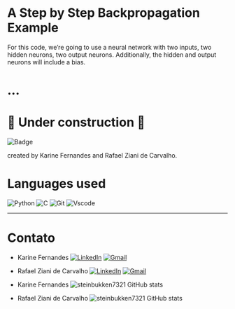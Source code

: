 

# A Step by Step Backpropagation Example

For this code, we’re going to use a neural network with two inputs, two hidden neurons, two
output neurons. Additionally, the hidden and output neurons will include a bias.
# ...

# 🚧 Under construction 🚧







![Badge](https://img.shields.io/badge/About-me-%7FFF00?style=for-the-badge&logo=gray)


created by Karine Fernandes and Rafael Ziani de Carvalho.




# Languages ​​used
![Python](https://img.shields.io/badge/python-7FFF00?style=for-the-badge&logo=python&logoColor=000000) 
![C](https://img.shields.io/badge/C-7FFF00?style=for-the-badge&logo=c&logoColor=000000)
![Git](https://img.shields.io/badge/GIT-7FFF00?style=for-the-badge&logo=git&logoColor=000000)
![Vscode](https://img.shields.io/badge/Vscode-7FFF00?style=for-the-badge&logo=visual-studio-code&logoColor=000000)

---
# Contato
- Karine Fernandes
[![LinkedIn](https://img.shields.io/badge/LinkedIn-7FFF00?style=for-the-badge&logo=linkedin&logoColor=000000)](https://www.linkedin.com/in/rafael-ziani-de-carvalho-a4546723a/)
[![Gmail](https://img.shields.io/badge/Gmail-7FFF00?style=for-the-badge&logo=gmail&logoColor=000000)](mailto:Rafael.ziani1@gmail.com)

- Rafael Ziani de Carvalho
[![LinkedIn](https://img.shields.io/badge/LinkedIn-7FFF00?style=for-the-badge&logo=linkedin&logoColor=000000)](https://www.linkedin.com/in/rafael-ziani-de-carvalho-a4546723a/)
[![Gmail](https://img.shields.io/badge/Gmail-7FFF00?style=for-the-badge&logo=gmail&logoColor=000000)](mailto:Rafael.ziani1@gmail.com)

- Karine Fernandes
![steinbukken7321 GitHub stats](https://github-readme-stats.vercel.app/api?username=steinbukken7321&theme=chartreuse-dark&show_icons=true)

- Rafael Ziani de Carvalho
![steinbukken7321 GitHub stats](https://github-readme-stats.vercel.app/api?username=steinbukken7321&theme=chartreuse-dark&show_icons=true)

